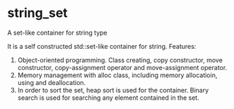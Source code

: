 # string_set
A set-like container for string type

It is a self constructed std::set-like container for string. Features:
1. Object-oriented programming. Class creating, copy constructor, move constructor, copy-assignment operator and move-assignment operator.
2. Memory management with alloc class, including memory allocatioin, using and deallocation.
3. In order to sort the set, heap sort is used for the container. Binary search is used for searching any element contained in the set. 
